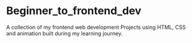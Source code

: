 # Beginner_to_frontend_dev
A collection of my frontend web development Projects using HTML, CSS and animation built during my learning journey.
